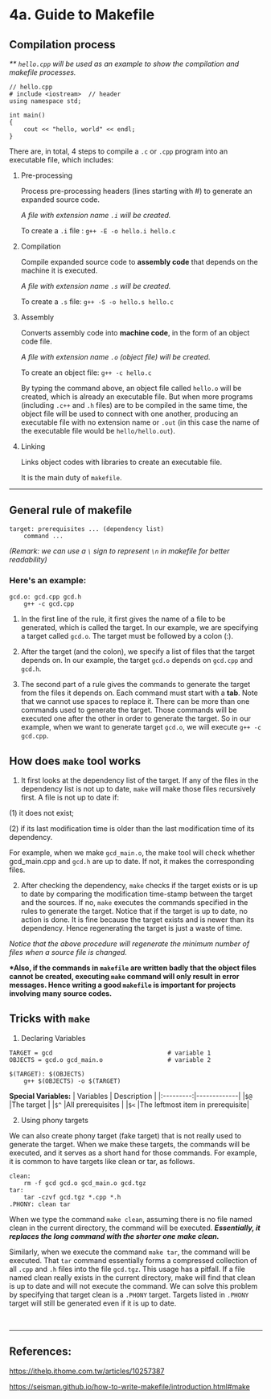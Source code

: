 # 4a. Guide to Makefile

## Compilation process

*\*\* `hello.cpp` will be used as an example to show the compilation and makefile processes.*

    // hello.cpp
    # include <iostream>  // header
    using namespace std;
    
    int main()
    {
        cout << "hello, world" << endl;
    }

There are, in total, 4 steps to compile a `.c` or `.cpp` program into an executable file, which includes:

1. Pre-processing

    Process pre-processing headers (lines starting with #) to generate an expanded source code.

    *A file with extension name `.i` will be created.*

    To create a `.i` file : `g++ -E -o hello.i hello.c`

2. Compilation

    Compile expanded source code to **assembly code** that depends on the machine it is executed.

    *A file with extension name `.s` will be created.*

    To create a `.s` file: `g++ -S -o hello.s hello.c`

3. Assembly

    Converts assembly code into **machine code**, in the form of an object code file.

    *A file with extension name `.o` (object file) will be created.*

    To create an object file: `g++ -c hello.c`

    By typing the command above, an object file called `hello.o` will be created, which is already an executable file. But when more programs (including `.c++` and `.h` files) are to be compiled in the same time, the object file will be used to connect with one another, producing an executable file with no extension name or `.out` (in this case the name of the executable file would be `hello/hello.out`).

4. Linking

    Links object codes with libraries to create an executable file.

    It is the main duty of `makefile`.

***

## General rule of makefile

    target: prerequisites ... (dependency list)
        command ...

*(Remark: we can use  a `\` sign to represent `\n` in makefile for better readability)*

### Here's an example: 

    gcd.o: gcd.cpp gcd.h
        g++ -c gcd.cpp


1. In the first line of the rule, it first gives the name of a file to be generated, which is called the target. In our example, we are specifying a target called `gcd.o`. The target must be followed by a colon (:).

2. After the target (and the colon), we specify a list of files that the target depends on. In our example, the target `gcd.o` depends on `gcd.cpp` and `gcd.h`.

3. The second part of a rule gives the commands to generate the target from the files it depends on. Each command must start with a **tab**. Note that we cannot use spaces to replace it. There can be more than one commands used to generate the target. Those commands will be executed one after the other in order to generate the target. So in our example, when we want to generate target `gcd.o`, we will execute `g++ -c gcd.cpp`.

## How does `make` tool works

1. It first looks at the dependency list of the target. If any of the files in the dependency list is not up to date, `make` will make those files recursively first. A file is not up to date if:

(1) it does not exist;

(2) if its last modification time is older than the last modification time of its dependency.

For example, when we make `gcd_main.o`, the make tool will check whether gcd_main.cpp and `gcd.h` are up to date. If not, it makes the corresponding files.

2. After checking the dependency, `make` checks if the target exists or is up to date by comparing the modification time-stamp between the target and the sources. If no, `make` executes the commands specified in the rules to generate the target. Notice that if the target is up to date, no action is done. It is fine because the target exists and is newer than its dependency. Hence regenerating the target is just a waste of time.

*Notice that the above procedure will regenerate the minimum number of files when a source file is changed.*

**\*Also, if the commands in `makefile` are written badly that the object files cannot be created, executing `make` command will only result in error messages. Hence writing a good `makefile` is important for projects involving many source codes.**

## Tricks with `make`

1. Declaring Variables

```
TARGET = gcd                                # variable 1
OBJECTS = gcd.o gcd_main.o                  # variable 2

$(TARGET): $(OBJECTS)
    g++ $(OBJECTS) -o $(TARGET)
```

**Special Variables:**
| Variables | Description |
|:---------:|-------------|
|`$@`       |The target   |
|`$^`       |All prerequisites |
|`$<`       |The leftmost item in prerequisite|

2. Using phony targets

We can also create phony target (fake target) that is not really used to generate the target. When we make these targets, the commands will be executed, and it serves as a short hand for those commands. For example, it is common to have targets like clean or tar, as follows.

    clean:
        rm -f gcd gcd.o gcd_main.o gcd.tgz
    tar:
        tar -czvf gcd.tgz *.cpp *.h
    .PHONY: clean tar

When we type the command `make clean`, assuming there is no file named clean in the current directory, the command will be executed.
***Essentially, it replaces the long command with the
shorter one make clean.***

Similarly, when we execute the command `make tar`, the command   will be executed. That `tar` command essentially forms a compressed collection of all `.cpp` and `.h` files into the file `gcd.tgz`.
This usage has a pitfall. If a file named clean really exists in the current directory, make will find that clean is up to date and will not execute the command. We can solve this problem by specifying that target clean is a `.PHONY` target. Targets listed in `.PHONY` target will still be generated even if it is up to date.

<br>

***

## References:

https://ithelp.ithome.com.tw/articles/10257387

https://seisman.github.io/how-to-write-makefile/introduction.html#make
